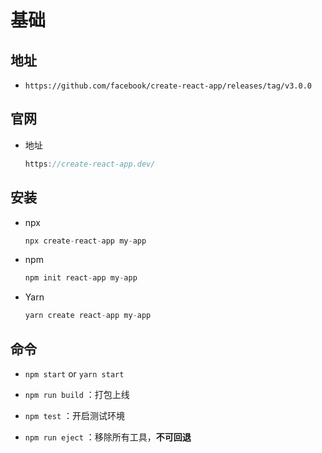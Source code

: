 # 基础

## 地址

*   `https://github.com/facebook/create-react-app/releases/tag/v3.0.0`

## 官网

*   地址

    ```javascript
    https://create-react-app.dev/
    ```

## 安装

*   npx

    ```javascript
    npx create-react-app my-app
    ```

*   npm

    ```javascript
    npm init react-app my-app
    ```

*   Yarn

    ```javascript
    yarn create react-app my-app
    ```

## 命令

*   `npm start` or `yarn start`

*   `npm run build` ：打包上线

*   `npm test` ：开启测试环境

*   `npm run eject` ：移除所有工具，**不可回退**

